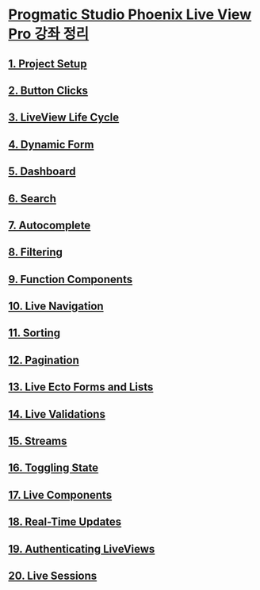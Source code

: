 # [Progmatic Studio Phoenix Live View Pro 강좌 정리](https://pragmaticstudio.com/courses/phoenix-liveview)


## [1. Project Setup](/live_view_studio/docs/1.project_setup.md)

## [2. Button Clicks](/live_view_studio/docs/2.button_clicks.md)

## [3. LiveView Life Cycle](/live_view_studio/docs/3.live_view_life_cycle.md)

## [4. Dynamic Form](/live_view_studio/docs/4.dynamic_form.md)

## [5. Dashboard](/live_view_studio/docs/5.dashboard.md)

## [6. Search](/live_view_studio/docs/6.search.md)

## [7. Autocomplete](/live_view_studio/docs/7.autocomplete.md)

## [8. Filtering](/live_view_studio/docs/8.filtering.md)

## [9. Function Components](/live_view_studio/docs/9.function_components.md)

## [10. Live Navigation](/live_view_studio/docs/10.live_navigation.md)

## [11. Sorting](/live_view_studio/docs/11.sorting.md)

## [12. Pagination](/live_view_studio/docs/12.pagination.md)

## [13. Live Ecto Forms and Lists](/live_view_studio/docs/13.live_ecto_forms_and_lists.md)

## [14. Live Validations](/live_view_studio/docs/14.live_validations.md)

## [15. Streams](/live_view_studio/docs/15.streams.md)

## [16. Toggling State](/live_view_studio/docs/16.toggling_state.md)

## [17. Live Components](/live_view_studio/docs/17.live_components.md)

## [18. Real-Time Updates](/live_view_studio/docs/18.real_time_updates.md)

## [19. Authenticating LiveViews](/live_view_studio/docs/19.authenticating_live_views.md)

## [20. Live Sessions](/live_view_studio/docs/20.live_sessions.md)
















